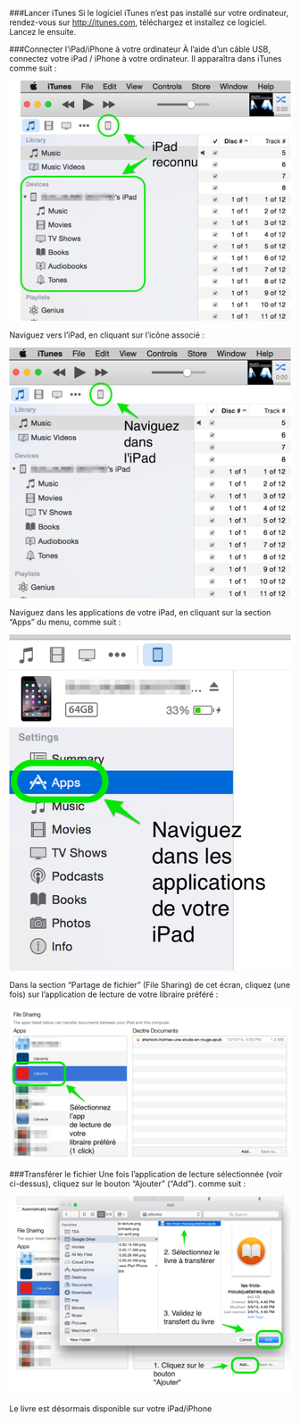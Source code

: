 ###Lancer iTunes
Si le logiciel iTunes n’est pas installé sur votre ordinateur, rendez-vous sur http://itunes.com, téléchargez et installez ce logiciel.
Lancez le ensuite.

###Connecter l’iPad/iPhone à votre ordinateur
À l’aide d’un câble USB, connectez votre iPad / iPhone à votre ordinateur. Il apparaîtra dans iTunes comme suit : 

![](images/transferer-ordinateur-ipad-1.png)

Naviguez vers l’iPad, en cliquant sur l’icône associé : 

![](images/transferer-ordinateur-ipad-2.png)

Naviguez dans les applications de votre iPad, en cliquant sur la section “Apps” du menu, comme suit : 

![](images/transferer-ordinateur-ipad-3.png)

Dans la section “Partage de fichier” (File Sharing) de cet écran, cliquez (une fois) sur l’application de lecture de votre libraire préféré :

![](images/transferer-ordinateur-ipad-4.png)

###Transférer le fichier
Une fois l’application de lecture sélectionnée (voir ci-dessus), cliquez sur le bouton “Ajouter” (“Add”). comme suit : 

![](images/transferer-ordinateur-ipad-5.png)

Le livre est désormais disponible sur votre iPad/iPhone
